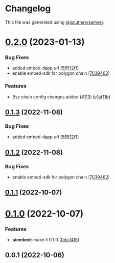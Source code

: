 # Changelog

This file was generated using [@jscutlery/semver](https://github.com/jscutlery/semver).

# [0.2.0](https://github.com/ethereum-push-notification-service/push-sdk/compare/uiembed-0.1.1...uiembed-0.2.0) (2023-01-13)


### Bug Fixes

* added embed-dapp url ([56512f1](https://github.com/ethereum-push-notification-service/push-sdk/commit/56512f1b2999a829e136e9bf6bbb56b427d655fd))
* enable embed-sdk for polygon chain ([7039462](https://github.com/ethereum-push-notification-service/push-sdk/commit/7039462c04ec5ba6a04c7ab66a3fee2d81994e36))


### Features

* Bsc chain config changes added ([#113](https://github.com/ethereum-push-notification-service/push-sdk/issues/113)) ([e1af11b](https://github.com/ethereum-push-notification-service/push-sdk/commit/e1af11b1fa444e30f8aa08ee6b54a30bb03d6070))



## [0.1.3](https://github.com/ethereum-push-notification-service/push-sdk/compare/uiembed-0.1.2...uiembed-0.1.3) (2022-11-08)


### Bug Fixes

* added embed-dapp url ([56512f1](https://github.com/ethereum-push-notification-service/push-sdk/commit/56512f1b2999a829e136e9bf6bbb56b427d655fd))



## [0.1.2](https://github.com/ethereum-push-notification-service/push-sdk/compare/uiembed-0.1.1...uiembed-0.1.2) (2022-11-08)


### Bug Fixes

* enable embed-sdk for polygon chain ([7039462](https://github.com/ethereum-push-notification-service/push-sdk/commit/7039462c04ec5ba6a04c7ab66a3fee2d81994e36))



## [0.1.1](https://github.com/ethereum-push-notification-service/sdk/compare/uiembed-0.1.0...uiembed-0.1.1) (2022-10-07)



# [0.1.0](https://github.com/ethereum-push-notification-service/sdk/compare/uiembed-0.0.1...uiembed-0.1.0) (2022-10-07)


### Features

* **uiembed:** make it 0.1.0 ([0dc7415](https://github.com/ethereum-push-notification-service/sdk/commit/0dc74156a2ba933ba325275ba245ecc38f155150))



## 0.0.1 (2022-10-06)
